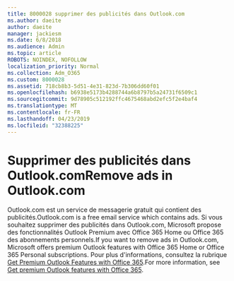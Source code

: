 ```yaml
---
title: 8000028 supprimer des publicités dans Outlook.com
ms.author: daeite
author: daeite
manager: jackiesm
ms.date: 6/8/2018
ms.audience: Admin
ms.topic: article
ROBOTS: NOINDEX, NOFOLLOW
localization_priority: Normal
ms.collection: Adm_O365
ms.custom: 8000028
ms.assetid: 718cb8b3-5d51-4e31-823d-7b306dd60f01
ms.openlocfilehash: b6938e5173b4288744a6b8797b5a24731f6509c1
ms.sourcegitcommit: 9d78905c512192ffc4675468abd2efc5f2e4baf4
ms.translationtype: MT
ms.contentlocale: fr-FR
ms.lasthandoff: 04/23/2019
ms.locfileid: "32388225"
---
```

# <a name="remove-ads-in-outlookcom"></a><span data-ttu-id="a5398-102">Supprimer des publicités dans Outlook.com</span><span class="sxs-lookup"><span data-stu-id="a5398-102">Remove ads in Outlook.com</span></span>

<span data-ttu-id="a5398-103">Outlook.com est un service de messagerie gratuit qui contient des publicités.</span><span class="sxs-lookup"><span data-stu-id="a5398-103">Outlook.com is a free email service which contains ads.</span></span> <span data-ttu-id="a5398-104">Si vous souhaitez supprimer des publicités dans Outlook.com, Microsoft propose des fonctionnalités Outlook Premium avec Office 365 Home ou Office 365 des abonnements personnels.</span><span class="sxs-lookup"><span data-stu-id="a5398-104">If you want to remove ads in Outlook.com, Microsoft offers premium Outlook features with Office 365 Home or Office 365 Personal subscriptions.</span></span> <span data-ttu-id="a5398-105">Pour plus d'informations, consultez la rubrique [Get Premium Outlook Features with Office 365](https://go.microsoft.com/fwlink/?linkid=872181).</span><span class="sxs-lookup"><span data-stu-id="a5398-105">For more information, see [Get premium Outlook features with Office 365](https://go.microsoft.com/fwlink/?linkid=872181).</span></span>
  

